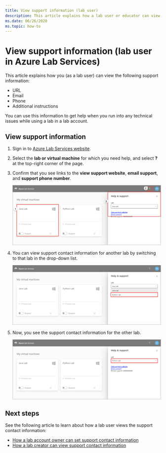 ```yaml
---
title: View support information (lab user)
description: This article explains how a lab user or educator can view support information that he/she can use to get help. 
ms.date: 06/26/2020
ms.topic: how-to
---
```


# View support information (lab user in Azure Lab Services)
This article explains how you (as a lab user) can view the following support information:

- URL
- Email
- Phone
- Additional instructions

You can use this information to get help when you run into any technical issues while using a lab in a lab account.

 
## View support information
1. Sign in to [Azure Lab Services website](https://labs.azure.com).
2. Select the **lab or virtual machine** for which you need help, and select **?** at the top-right corner of the page. 
3. Confirm that you see links to the **view support website**, **email support**, and **support phone number**.

    ![View support information](./media/lab-user-support-information/support-information.png)
4. You can view support contact information for another lab by switching to that lab in the drop-down list. 

    ![Switch to another lab](./media/lab-user-support-information/switch-another-lab.png)
5. Now, you see the support contact information for the other lab. 

    ![Other lab's support information](./media/lab-user-support-information/second-lab-support-information.png)

## Next steps
See the following article to learn about how a lab user views the support contact information:

- [How a lab account owner can set support contact information](lab-account-owner-support-information.md)
- [How a lab creator can view support contact information](lab-creator-support-information.md)
